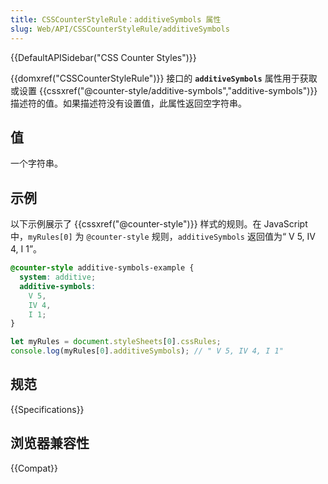 ```yaml
---
title: CSSCounterStyleRule：additiveSymbols 属性
slug: Web/API/CSSCounterStyleRule/additiveSymbols
---
```


{{DefaultAPISidebar("CSS Counter Styles")}}

{{domxref("CSSCounterStyleRule")}} 接口的 **`additiveSymbols`** 属性用于获取或设置 {{cssxref("@counter-style/additive-symbols","additive-symbols")}} 描述符的值。如果描述符没有设置值，此属性返回空字符串。

## 值

一个字符串。

## 示例

以下示例展示了 {{cssxref("@counter-style")}} 样式的规则。在 JavaScript 中，`myRules[0]` 为 `@counter-style` 规则，`additiveSymbols` 返回值为“&nbsp;V 5, IV 4, I 1”。

```css
@counter-style additive-symbols-example {
  system: additive;
  additive-symbols:
    V 5,
    IV 4,
    I 1;
}
```

```js
let myRules = document.styleSheets[0].cssRules;
console.log(myRules[0].additiveSymbols); // " V 5, IV 4, I 1"
```

## 规范

{{Specifications}}

## 浏览器兼容性

{{Compat}}
